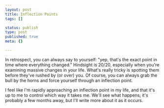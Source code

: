 ```yaml
--- 
layout: post
title: Inflection Points
tags: []

status: publish
type: post
published: true
meta: {}

---
```

In retrospect, you can always say to yourself: "yep, that's the exact point in time where everything changed." Hindsight is 20/20, especially when you're examining massive changes in your life. What's really tricky is spotting them before they've rushed by (or over) you. Of course, you can always grab the bull by the horns and force yourself through an inflection point.

  I feel like I'm rapidly approaching an inflection point in my life, and that it's up to me to control which way it takes me. We'll see what happens; it's probably a few months away, but I'll write more about it as it occurs.
